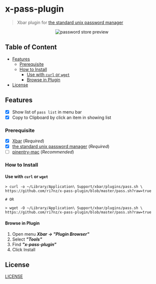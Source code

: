 # x-pass-plugin
> Xbar plugin for [the standard unix password manager](https://www.passwordstore.org/)

<p align="center">
<img 
src="https://github.com/ri7nz/x-pass-plugin/blob/master/README.png?raw=true" alt="password store preview" />
</p>

## Table of Content
<!-- vim-markdown-toc GFM -->

* [Features](#features)
  * [Prerequisite](#prerequisite)
  * [How to Install](#how-to-install)
    * [Use with `curl` or `wget`](#use-with-curl-or-wget)
    * [Browse in Plugin](#browse-in-plugin)
* [License](#license)

<!-- vim-markdown-toc -->
   
## Features

* [x] Show list of `pass list` in menu bar 
* [x] Copy to Clipboard by click an item in showing list

### Prerequisite
   
* [x] [Xbar](https://xbarapp.com) (_Required_) 
* [x] [the standard unix password manager](https://www.passwordstore.org/) (_Required_)
* [ ] [pinentry-mac](https://formulae.brew.sh/formula/pinentry-mac) (_Recommended_)
   
### How to Install
#### Use with `curl` or `wget`
```shell
> curl -o ~/Library/Application\ Support/xbar/plugins/pass.sh \
https://github.com/ri7nz/x-pass-plugin/blob/master/pass.sh?raw=true  

# OR

> wget -O ~/Library/Application\ Support/xbar/plugins/pass.sh \
https://github.com/ri7nz/x-pass-plugin/blob/master/pass.sh?raw=true  

```
#### Browse in Plugin
1. Open menu _**Xbar -> "Plugin Browser"**_
2. Select _**"Tools"**_
3. Find _**"x-pass-plugin"**_
4. Click Install

## License
[LICENSE](./LICENSE)
